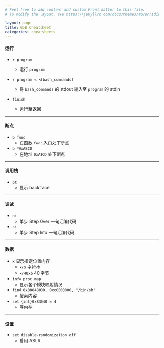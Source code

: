 ```yaml
---
# Feel free to add content and custom Front Matter to this file.
# To modify the layout, see https://jekyllrb.com/docs/themes/#overriding-theme-defaults

layout: page
title: GDB Cheatsheet
categories: cheatsheets
---
```


#### 运行

- `r program`
    - 运行 `program`

- `r program < <(bash_commands)`
    - 将 `bash_commands` 的 stdout 输入至 `program` 的 stdin

- `finish`
    - 运行至返回

----

#### 断点

- `b func`
    - 在函数 `func` 入口处下断点
- `b *0xABCD`
    - 在地址 `0xABCD` 处下断点

----

#### 调用栈

- `bt`
    - 显示 backtrace

----

#### 调试
- `ni`
    - 单步 Step Over 一句汇编代码
- `si`
    - 单步 Step Into 一句汇编代码

----

#### 数据
- `x` 显示指定位置内存
    - `x/s` 字符串
    - `x/40xb` 40 字节
- `info proc map`
    - 显示各个模块映射情况
- `find 0x80048000, 0xc0000000, "/bin/sh"`
    - 搜索内容
- `set {int}0x83040 = 4`
    - 写内存

----

#### 设置
- `set disable-randomization off`
    - 启用 ASLR